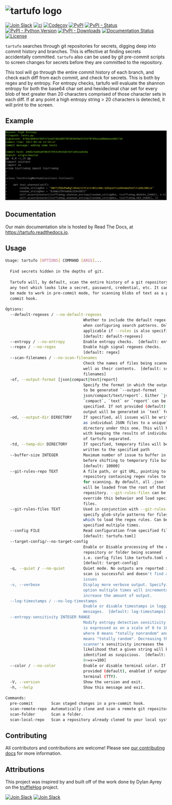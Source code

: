 # ![tartufo logo](docs/source/_static/img/tartufo.png)

[![Join Slack](https://img.shields.io/badge/Join%20us%20on-Slack-e01563.svg)](https://www.godaddy.com/engineering/slack/)
[![ci](https://github.com/godaddy/tartufo/workflows/ci/badge.svg)](https://github.com/godaddy/tartufo/actions?query=workflow%3Aci)
[![Codecov](https://img.shields.io/codecov/c/github/godaddy/tartufo)](https://codecov.io/gh/godaddy/tartufo)
[![PyPI](https://img.shields.io/pypi/v/tartufo)](https://pypi.org/project/tartufo/)
[![PyPI - Status](https://img.shields.io/pypi/status/tartufo)](https://pypi.org/project/tartufo/)
[![PyPI - Python Version](https://img.shields.io/pypi/pyversions/tartufo)](https://pypi.org/project/tartufo/)
[![PyPI - Downloads](https://img.shields.io/pypi/dm/tartufo)](https://pypi.org/project/tartufo/)
[![Documentation Status](https://readthedocs.org/projects/tartufo/badge/?version=latest)](https://tartufo.readthedocs.io/en/latest/?badge=latest)
[![License](https://img.shields.io/github/license/godaddy/tartufo)](https://github.com/godaddy/tartufo/blob/main/LICENSE)

`tartufo` searches through git repositories for secrets, digging deep into
commit history and branches. This is effective at finding secrets accidentally
committed. `tartufo` also can be used by git pre-commit scripts to screen
changes for secrets before they are committed to the repository.

This tool will go through the entire commit history of each branch, and check
each diff from each commit, and check for secrets. This is both by regex and by
entropy. For entropy checks, tartufo will evaluate the shannon entropy for both
the base64 char set and hexidecimal char set for every blob of text greater
than 20 characters comprised of those character sets in each diff. If at any
point a high entropy string > 20 characters is detected, it will print to the
screen.

## Example

![Example Issue](docs/source/_static/img/example_issue.png)

## Documentation

Our main documentation site is hosted by Read The Docs, at
<https://tartufo.readthedocs.io>.

## Usage

```bash
Usage: tartufo [OPTIONS] COMMAND [ARGS]...

  Find secrets hidden in the depths of git.

  Tartufo will, by default, scan the entire history of a git repository for
  any text which looks like a secret, password, credential, etc. It can also
  be made to work in pre-commit mode, for scanning blobs of text as a pre-
  commit hook.

Options:
  --default-regexes / --no-default-regexes
                                  Whether to include the default regex list
                                  when configuring search patterns. Only
                                  applicable if --rules is also specified.
                                  [default: default-regexes]
  --entropy / --no-entropy        Enable entropy checks.  [default: entropy]
  --regex / --no-regex            Enable high signal regexes checks.
                                  [default: regex]
  --scan-filenames / --no-scan-filenames
                                  Check the names of files being scanned as
                                  well as their contents.  [default: scan-
                                  filenames]
  -of, --output-format [json|compact|text|report]
                                  Specify the format in which the output needs
                                  to be generated `--output-format
                                  json/compact/text/report`. Either `json`,
                                  `compact`, `text` or `report` can be
                                  specified. If not provided (default) the
                                  output will be generated in `text` format.
  -od, --output-dir DIRECTORY     If specified, all issues will be written out
                                  as individual JSON files to a uniquely named
                                  directory under this one. This will help
                                  with keeping the results of individual runs
                                  of tartufo separated.
  -td, --temp-dir DIRECTORY       If specified, temporary files will be
                                  written to the specified path
  --buffer-size INTEGER           Maximum number of issue to buffer in memory
                                  before shifting to temporary file buffering
                                  [default: 10000]
  --git-rules-repo TEXT           A file path, or git URL, pointing to a git
                                  repository containing regex rules to be used
                                  for scanning. By default, all .json files
                                  will be loaded from the root of that
                                  repository. --git-rules-files can be used to
                                  override this behavior and load specific
                                  files.
  --git-rules-files TEXT          Used in conjunction with --git-rules-repo,
                                  specify glob-style patterns for files from
                                  which to load the regex rules. Can be
                                  specified multiple times.
  --config FILE                   Read configuration from specified file.
                                  [default: tartufo.toml]
  --target-config/--no-target-config
                                  Enable or Disable processing of the config file in the
                                  repository or folder being scanned
                                  i.e. config files like tartufo.toml or pyproject.toml
                                  [default: target-config]
  -q, --quiet / --no-quiet        Quiet mode. No outputs are reported if the
                                  scan is successful and doesn't find any
                                  issues
  -v, --verbose                   Display more verbose output. Specifying this
                                  option multiple times will incrementally
                                  increase the amount of output.
  --log-timestamps / --no-log-timestamps
                                  Enable or disable timestamps in logging
                                  messages.  [default: log-timestamps]
  --entropy-sensitivity INTEGER RANGE
                                  Modify entropy detection sensitivity. This
                                  is expressed as on a scale of 0 to 100,
                                  where 0 means "totally nonrandom" and 100
                                  means "totally random". Decreasing the
                                  scanner's sensitivity increases the
                                  likelihood that a given string will be
                                  identified as suspicious.  [default: 75;
                                  0<=x<=100]
  --color / --no-color            Enable or disable terminal color. If not
                                  provided (default), enabled if output is a
                                  terminal (TTY).
  -V, --version                   Show the version and exit.
  -h, --help                      Show this message and exit.

Commands:
  pre-commit        Scan staged changes in a pre-commit hook.
  scan-remote-repo  Automatically clone and scan a remote git repository.
  scan-folder       Scan a folder.
  scan-local-repo   Scan a repository already cloned to your local system.
```

## Contributing

All contributors and contributions are welcome! Please see [our contributing
docs] for more information.

## Attributions

This project was inspired by and built off of the work done by Dylan Ayrey on
the [truffleHog] project.

[our contributing docs]: https://tartufo.readthedocs.io/en/latest/CONTRIBUTING.html
[pre-commit]: https://pre-commit.com/
[truffleHog]: https://github.com/dxa4481/truffleHog
[![Join Slack](https://img.shields.io/badge/Join%20us%20on-Slack-e01563.svg)](https://www.godaddy.com/engineering/slack/)
[![Join Slack](https://img.shields.io/badge/Join%20us%20on-Slack-e01563.svg)](https://www.godaddy.com/engineering/slack/)
